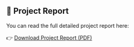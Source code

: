 ## 📄 Project Report  
You can read the full detailed project report here:  

👉 [Download Project Report (PDF)](Project_Report.pdf)
